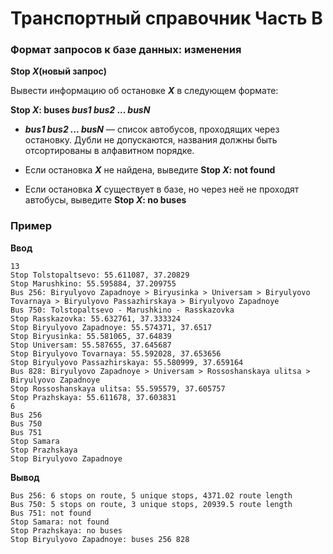 # Транспортный справочник Часть B
### Формат запросов к базе данных: изменения
**Stop *X*(новый запрос)**

Вывести информацию об остановке ***X*** в следующем формате:

**Stop *X*: buses *bus1* *bus2* ... *busN***

  * ***bus1 bus2 ... busN*** — список автобусов, проходящих через остановку. Дубли не допускаются, названия должны быть отсортированы в алфавитном порядке.

  * Если остановка ***X*** не найдена, выведите **Stop *X*: not found**

  * Если остановка ***X*** существует в базе, но через неё не проходят автобусы, выведите **Stop *X*: no buses**

### Пример
**Ввод**
```
13
Stop Tolstopaltsevo: 55.611087, 37.20829
Stop Marushkino: 55.595884, 37.209755
Bus 256: Biryulyovo Zapadnoye > Biryusinka > Universam > Biryulyovo Tovarnaya > Biryulyovo Passazhirskaya > Biryulyovo Zapadnoye
Bus 750: Tolstopaltsevo - Marushkino - Rasskazovka
Stop Rasskazovka: 55.632761, 37.333324
Stop Biryulyovo Zapadnoye: 55.574371, 37.6517
Stop Biryusinka: 55.581065, 37.64839
Stop Universam: 55.587655, 37.645687
Stop Biryulyovo Tovarnaya: 55.592028, 37.653656
Stop Biryulyovo Passazhirskaya: 55.580999, 37.659164
Bus 828: Biryulyovo Zapadnoye > Universam > Rossoshanskaya ulitsa > Biryulyovo Zapadnoye
Stop Rossoshanskaya ulitsa: 55.595579, 37.605757
Stop Prazhskaya: 55.611678, 37.603831
6
Bus 256
Bus 750
Bus 751
Stop Samara
Stop Prazhskaya
Stop Biryulyovo Zapadnoye
```
**Вывод**
```
Bus 256: 6 stops on route, 5 unique stops, 4371.02 route length
Bus 750: 5 stops on route, 3 unique stops, 20939.5 route length
Bus 751: not found
Stop Samara: not found
Stop Prazhskaya: no buses
Stop Biryulyovo Zapadnoye: buses 256 828
```
